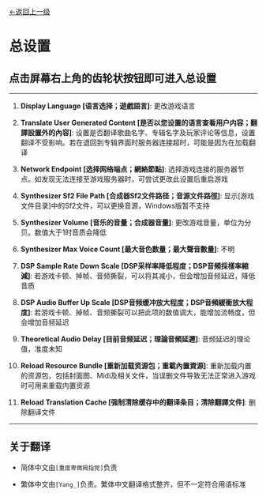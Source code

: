 [←返回上一级](/thmixCourse/)

# 总设置

## 点击屏幕右上角的齿轮状按钮即可进入总设置

---

1. **Display Language [语言选择；遊戲語言]**: 更改游戏语言

1. **Translate User Generated Content [是否以您设置的语言查看用户内容；翻譯設置外的內容]**: 设置是否翻译歌曲名字、专辑名字及玩家评论等信息，设置翻译不受影响。若在退回到专辑界面时服务器连接超时，可能是因为在加载翻译

1. **Network Endpoint [选择网络端点；網絡節點]**: 选择游戏连接的服务器节点。如发现无法连接至游戏服务器时，可尝试更改此设置后重启游戏

1. **Synthesizer Sf2 File Path [合成器Sf2文件路径；音源文件路徑]**: 显示[游戏文件目录]中的Sf2文件，可以更换音源，Windows版暂不支持

1. **Synthesizer Volume [音乐的音量；合成器音量]**: 更改游戏音量，单位为分贝。数值大于1时音质会降低

1. **Synthesizer Max Voice Count [最大音色数量；最大聲音數量]**: 不明

1. **DSP Sample Rate Down Scale [DSP采样率降低程度；DSP音頻採樣率縮減]**: 若游戏卡顿、掉帧、音频撕裂，可以将其减小，但会增加音频延迟，降低音质

1. **DSP Audio Buffer Up Scale [DSP音频缓冲放大程度；DSP音頻緩衝放大程度]**: 若游戏卡顿、掉帧、音频撕裂可以把此项的数值调大，能增加流畅度，但会增加音频延迟

1. **Theoretical Audio Delay [目前音频延迟；理論音頻延遲]**: 音频延迟的理论值，准度未知

1. **Reload Resource Bundle  [重新加载资源包；重載內置資源]**: 重新加载内置的资源包，包括封面图、Midi及相关文件，当误删文件导致无法正常进入游戏时可用来重载内置资源

1. **Reload Translation Cache [强制清除缓存中的翻译条目；清除翻譯文件]**: 删除翻译文件

---

## 关于翻译

- 简体中文由`[重度卑微拇指党]`负责

- 繁体中文由`[Yang_]`负责。繁体中文翻译格式整齐，但不一定符合用语标准
